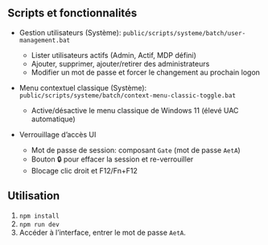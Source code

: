 ## Scripts et fonctionnalités

- Gestion utilisateurs (Système): `public/scripts/systeme/batch/user-management.bat`
  - Lister utilisateurs actifs (Admin, Actif, MDP défini)
  - Ajouter, supprimer, ajouter/retirer des administrateurs
  - Modifier un mot de passe et forcer le changement au prochain logon

- Menu contextuel classique (Système): `public/scripts/systeme/batch/context-menu-classic-toggle.bat`
  - Active/désactive le menu classique de Windows 11 (élevé UAC automatique)

- Verrouillage d’accès UI
  - Mot de passe de session: composant `Gate` (mot de passe `AetA`)
  - Bouton 🔒 pour effacer la session et re-verrouiller
  - Blocage clic droit et F12/Fn+F12

## Utilisation

1. `npm install`
2. `npm run dev`
3. Accéder à l’interface, entrer le mot de passe `AetA`.
